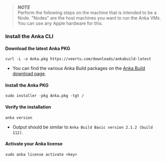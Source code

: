 > ***NOTE***  
> Perform the following steps on the machine that is intended to be a Node.
> "Nodes" are the host machines you want to run the Anka VMs. You can use any Apple hardware for this.

### Install the Anka CLI

#### Download the latest Anka PKG
```shell
curl -L -o Anka.pkg https://veertu.com/downloads/ankabuild-latest
```
- You can find the various Anka Build packages on the [Anka Build download page](https://veertu.com/download-anka-build/).

#### Install the Anka PKG
```shell
sudo installer -pkg Anka.pkg -tgt /
```

#### Verify the installation
```shell 
anka version
```
- Output should be similar to `Anka Build Basic version 2.1.2 (build 112)`.

#### Activate your Anka license
```
sudo anka license activate <key>
```